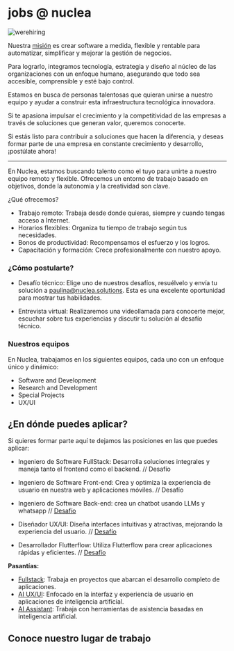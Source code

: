 # jobs @ nuclea

![werehiring](https://github.com/commaai/jobs/assets/8762862/0b4e6a12-da48-4f1b-8780-a2422c598444)

Nuestra [misión](https://www.youtube.com/watch?v=laxKAZNPXiE&list=PL045EwNexrc3CEQi9ePMHYfxtwfI3-R35) es crear software a medida, flexible y rentable para automatizar, simplificar y mejorar la gestión de negocios.

Para lograrlo, integramos tecnología, estrategia y diseño al núcleo de las organizaciones con un enfoque humano, asegurando que todo sea accesible, comprensible y esté bajo control.

Estamos en busca de personas talentosas que quieran unirse a nuestro equipo y ayudar a construir esta infraestructura tecnológica innovadora. 

Si te apasiona impulsar el crecimiento y la competitividad de las empresas a través de soluciones que generan valor, queremos conocerte. 

Si estás listo para contribuir a soluciones que hacen la diferencia, y deseas formar parte de una empresa en constante crecimiento y desarrollo, ¡postúlate ahora!


---

En Nuclea, estamos buscando talento como el tuyo para unirte a nuestro equipo remoto y flexible. Ofrecemos un entorno de trabajo basado en objetivos, donde la autonomía y la creatividad son clave.

¿Qué ofrecemos?

* Trabajo remoto: Trabaja desde donde quieras, siempre y cuando tengas acceso a Internet.
* Horarios flexibles: Organiza tu tiempo de trabajo según tus necesidades.
* Bonos de productividad: Recompensamos el esfuerzo y los logros.
* Capacitación y formación: Crece profesionalmente con nuestro apoyo.

### ¿Cómo postularte?

* Desafío técnico: Elige uno de nuestros desafíos, resuélvelo y envía tu solución a paulina@nuclea.solutions. Esta es una excelente oportunidad para mostrar tus habilidades.

* Entrevista virtual: Realizaremos una videollamada para conocerte mejor, escuchar sobre tus experiencias y discutir tu solución al desafío técnico.

### Nuestros equipos

En Nuclea, trabajamos en los siguientes equipos, cada uno con un enfoque único y dinámico:

* Software and Development
* Research and Development
* Special Projects
* UX/UI



## ¿En dónde puedes aplicar?

Si quieres formar parte aquí te dejamos las posiciones en las que puedes aplicar:

* Ingeniero de Software FullStack: Desarrolla soluciones integrales y maneja tanto el frontend como el backend. // Desafío

* Ingeniero de Software Front-end: Crea y optimiza la experiencia de usuario en nuestra web y aplicaciones móviles. // Desafío

* Ingeniero de Software Back-end: crea un chatbot usando LLMs y whatsapp  // [Desafío](llms.md)

* Diseñador UX/UI: Diseña interfaces intuitivas y atractivas, mejorando la experiencia del usuario. // [Desafío](https://www.figma.com/slides/ZS6A2t23DE7J1TmVJuqF7R/Reto-t%C3%A9cnico-Product-Design---UX%2FUI-Design?node-id=1-23&t=DYaDYTA2d5KvNnWD-1)

* Desarrollador Flutterflow: Utiliza Flutterflow para crear aplicaciones rápidas y eficientes. // [Desafío](https://docs.google.com/document/d/1TT5DJ7Fpa-QJ4I8tnxxtFcjYmRdvOqttpI9h9uVVFfk/edit?usp=sharing)

**Pasantías:**

* [Fullstack](https://www.nuclea.solutions/mx/full-stack): Trabaja en proyectos que abarcan el desarrollo completo de aplicaciones. 
* [AI UX/UI](https://www.nuclea.solutions/mx/ai-powered-user-experience): Enfocado en la interfaz y experiencia de usuario en aplicaciones de inteligencia artificial. 
* [AI Assistant](https://www.nuclea.solutions/mx/ai-assistant): Trabaja con herramientas de asistencia basadas en inteligencia artificial. 

## Conoce nuestro lugar de trabajo